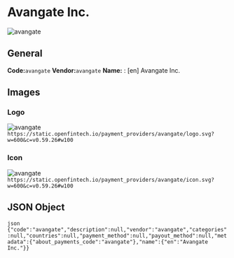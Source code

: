 # Avangate Inc. 
![avangate](https://static.openfintech.io/payment_providers/avangate/logo.svg?w=600&c=v0.59.26#w100) 
## General 
**Code:**`avangate` 
**Vendor:**`avangate` 
**Name:** 
:	[en] Avangate Inc. 
## Images 
### Logo 
![avangate](https://static.openfintech.io/payment_providers/avangate/logo.svg?w=600&c=v0.59.26#w100) 
``` https://static.openfintech.io/payment_providers/avangate/logo.svg?w=600&c=v0.59.26#w100 ``` 
### Icon 
![avangate](https://static.openfintech.io/payment_providers/avangate/icon.svg?w=600&c=v0.59.26#w100) 
``` https://static.openfintech.io/payment_providers/avangate/icon.svg?w=600&c=v0.59.26#w100 ``` 
## JSON Object 
```json {"code":"avangate","description":null,"vendor":"avangate","categories":null,"countries":null,"payment_method":null,"payout_method":null,"metadata":{"about_payments_code":"avangate"},"name":{"en":"Avangate Inc."}} ``` 
